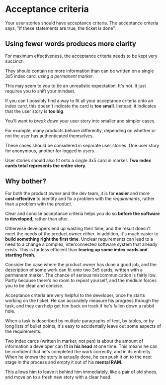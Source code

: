 # Acceptance criteria

Your user stories should have acceptance criteria. The acceptance criteria says, "if these statements are true, the ticket is done".

## Using fewer words produces more clarity

For maximum effectiveness, the acceptance criteria needs to be kept very succinct.

They should contain no more information than can be written on a single 3x5 index card, *using a permanent marker*.

This may seem to you to be an unrealistic expectation. It's not. It just requires you to shift your mindset.

If you can't possibly find a way to fit all your acceptance criteria onto an index card, this doesn't indicate the card is **too small**. Instead, it indicates that the user story is **too big**.

You'll want to *break down* your user story into smaller and simpler cases.

For example, many products behave differently, depending on whether or not the user has authenticated themselves.

These cases should be considered in separate user stories. One user story for anonymous, another for logged in users.

User stories should also fit onto a single 3x5 card in marker. **Two index cards total represents the entire story.**

## Why bother?

For both the product owner and the dev team, it is far **easier** and more **cost-effective** to identify and fix a problem with the *requirements*, rather than a problem with the *product*.

Clear and concise acceptance criteria helps you do so **before the software is developed**, rather than after.

Otherwise developers end up wasting their time, and the result doesn't meet the needs of the product owner either. In addition, it's much easier to **build something right the first time**. Unclear requirements can lead to a need to a change a complex, interconnected software system that already exists. This is far less efficient than **tearing up some index cards and starting fresh.**

Consider the case where the product owner has done a good job, and the description of some work can fit onto two 3x5 cards, written with a permanent marker. The chance of serious miscommunication is fairly low. Partly because there's no room to repeat yourself, and the medium forces you to be clear and concise.

Acceptance criteria are very helpful to the developer, once he starts working on the ticket. He can accurately measure his progress through the task, and they can help get him back on track if he's fallen down a rabbit hole.

When a task is described by multiple paragraphs of text, by tables, or by long lists of bullet points, it's easy to accidentally leave out some aspects of the requirements.

Two index cards (written in marker, not pen) is about the amount of information a developer can fit **in his head** at one time. This means he can be confident that he's completed the work correctly, and in its entireity. When he knows the story is actually done, he can push it on to the next stage in the process and empty it out of his **mental RAM**.

This allows him to leave it behind him immediately, like a pair of old shoes, and move on to a fresh new story with a clear head.

